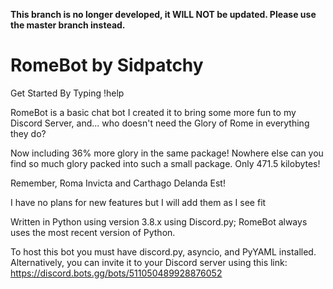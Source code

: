 **This branch is no longer developed, it WILL NOT be updated. Please use the master branch instead.**

# RomeBot by Sidpatchy
Get Started By Typing !help

RomeBot is a basic chat bot I created it to bring some more fun to my Discord Server, and... who doesn't need the Glory of Rome in everything they do?

Now including 36% more glory in the same package! Nowhere else can you find so much glory packed into such a small package. Only 471.5 kilobytes!

Remember, Roma Invicta and Carthago Delanda Est!

I have no plans for new features but I will add them as I see fit

Written in Python using version 3.8.x using Discord.py; RomeBot always uses the most recent version of Python.

To host this bot you must have discord.py, asyncio, and PyYAML installed. Alternatively, you can invite it to your Discord server using this link: https://discord.bots.gg/bots/511050489928876052
